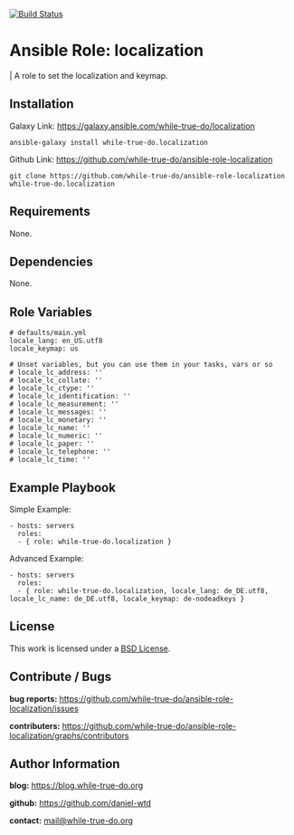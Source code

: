 [![Build Status](https://travis-ci.org/while-true-do/ansible-role-localization.svg?branch=master)](https://travis-ci.org/while-true-do/ansible-role-localization)

# Ansible Role: localization
| A role to set the localization and keymap.

## Installation

Galaxy Link: <https://galaxy.ansible.com/while-true-do/localization>

```
ansible-galaxy install while-true-do.localization
```

Github Link: <https://github.com/while-true-do/ansible-role-localization>

```
git clone https://github.com/while-true-do/ansible-role-localization while-true-do.localization
```

## Requirements

None.

## Dependencies

None.

## Role Variables

```
# defaults/main.yml
locale_lang: en_US.utf8
locale_keymap: us

# Unset variables, but you can use them in your tasks, vars or so
# locale_lc_address: ''
# locale_lc_collate: ''
# locale_lc_ctype: ''
# locale_lc_identification: ''
# locale_lc_measurement: ''
# locale_lc_messages: ''
# locale_lc_monetary: ''
# locale_lc_name: ''
# locale_lc_numeric: ''
# locale_lc_paper: ''
# locale_lc_telephone: ''
# locale_lc_time: ''
```

## Example Playbook

Simple Example:

```
- hosts: servers
  roles:
  - { role: while-true-do.localization }
```

Advanced Example:

```
- hosts: servers
  roles:
  - { role: while-true-do.localization, locale_lang: de_DE.utf8, locale_lc_name: de_DE.utf8, locale_keymap: de-nodeadkeys }
```

## License

This work is licensed under a [BSD License](https://opensource.org/licenses/BSD-3-Clause).

## Contribute / Bugs

**bug reports:** <https://github.com/while-true-do/ansible-role-localization/issues>

**contributers:** <https://github.com/while-true-do/ansible-role-localization/graphs/contributors>

## Author Information

**blog:** <https://blog.while-true-do.org>

**github:** <https://github.com/daniel-wtd>

**contact:** [mail@while-true-do.org](mailto:mail@while-true-do.org)
